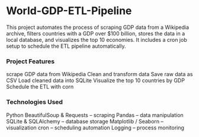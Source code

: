 # World-GDP-ETL-Pipeline
This project automates the process of scraping GDP data from a Wikipedia archive, filters countries with a GDP over $100 billion, stores the data in a local database, and visualizes the top 10 economies.
It includes a cron job setup to schedule the ETL pipeline automatically.

### Project Features
scrape GDP data from Wikipedia
Clean and transform data
Save raw data as CSV
Load cleaned data into SQLite
Visualize the top 10 countries by GDP
Schedule the ETL with corn

### Technologies Used
Python
BeautifulSoup & Requests – scraping
Pandas – data manipulation
SQLite & SQLAlchemy – database storage
Matplotlib / Seaborn – visualization
cron – scheduling automation
Logging – process monitoring
